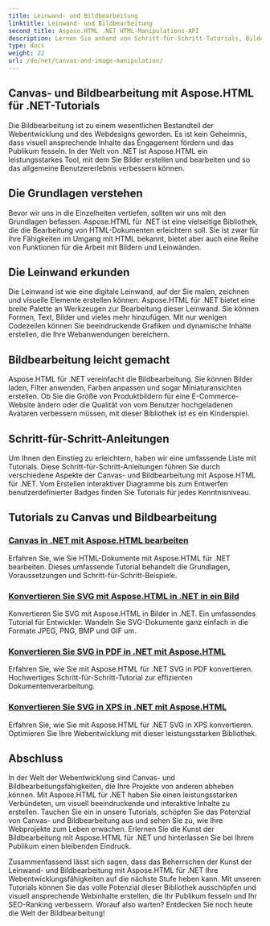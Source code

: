 ```yaml
---
title: Leinwand- und Bildbearbeitung
linktitle: Leinwand- und Bildbearbeitung
second_title: Aspose.HTML .NET HTML-Manipulations-API
description: Lernen Sie anhand von Schritt-für-Schritt-Tutorials, Bilder mit Aspose.HTML für .NET zu bearbeiten. Entdecken Sie die Leistungsfähigkeit von Canvas und Bildbearbeitung.
type: docs
weight: 22
url: /de/net/canvas-and-image-manipulation/
---
```


## Canvas- und Bildbearbeitung mit Aspose.HTML für .NET-Tutorials

Die Bildbearbeitung ist zu einem wesentlichen Bestandteil der Webentwicklung und des Webdesigns geworden. Es ist kein Geheimnis, dass visuell ansprechende Inhalte das Engagement fördern und das Publikum fesseln. In der Welt von .NET ist Aspose.HTML ein leistungsstarkes Tool, mit dem Sie Bilder erstellen und bearbeiten und so das allgemeine Benutzererlebnis verbessern können.

## Die Grundlagen verstehen

Bevor wir uns in die Einzelheiten vertiefen, sollten wir uns mit den Grundlagen befassen. Aspose.HTML für .NET ist eine vielseitige Bibliothek, die die Bearbeitung von HTML-Dokumenten erleichtern soll. Sie ist zwar für ihre Fähigkeiten im Umgang mit HTML bekannt, bietet aber auch eine Reihe von Funktionen für die Arbeit mit Bildern und Leinwänden.

## Die Leinwand erkunden

Die Leinwand ist wie eine digitale Leinwand, auf der Sie malen, zeichnen und visuelle Elemente erstellen können. Aspose.HTML für .NET bietet eine breite Palette an Werkzeugen zur Bearbeitung dieser Leinwand. Sie können Formen, Text, Bilder und vieles mehr hinzufügen. Mit nur wenigen Codezeilen können Sie beeindruckende Grafiken und dynamische Inhalte erstellen, die Ihre Webanwendungen bereichern.

## Bildbearbeitung leicht gemacht

Aspose.HTML für .NET vereinfacht die Bildbearbeitung. Sie können Bilder laden, Filter anwenden, Farben anpassen und sogar Miniaturansichten erstellen. Ob Sie die Größe von Produktbildern für eine E-Commerce-Website ändern oder die Qualität von vom Benutzer hochgeladenen Avataren verbessern müssen, mit dieser Bibliothek ist es ein Kinderspiel.

## Schritt-für-Schritt-Anleitungen

Um Ihnen den Einstieg zu erleichtern, haben wir eine umfassende Liste mit Tutorials. Diese Schritt-für-Schritt-Anleitungen führen Sie durch verschiedene Aspekte der Canvas- und Bildbearbeitung mit Aspose.HTML für .NET. Vom Erstellen interaktiver Diagramme bis zum Entwerfen benutzerdefinierter Badges finden Sie Tutorials für jedes Kenntnisniveau.

## Tutorials zu Canvas und Bildbearbeitung
### [Canvas in .NET mit Aspose.HTML bearbeiten](./manipulating-canvas/)
Erfahren Sie, wie Sie HTML-Dokumente mit Aspose.HTML für .NET bearbeiten. Dieses umfassende Tutorial behandelt die Grundlagen, Voraussetzungen und Schritt-für-Schritt-Beispiele.
### [Konvertieren Sie SVG mit Aspose.HTML in .NET in ein Bild](./convert-svg-to-image/)
Konvertieren Sie SVG mit Aspose.HTML in Bilder in .NET. Ein umfassendes Tutorial für Entwickler. Wandeln Sie SVG-Dokumente ganz einfach in die Formate JPEG, PNG, BMP und GIF um.
### [Konvertieren Sie SVG in PDF in .NET mit Aspose.HTML](./convert-svg-to-pdf/)
Erfahren Sie, wie Sie mit Aspose.HTML für .NET SVG in PDF konvertieren. Hochwertiges Schritt-für-Schritt-Tutorial zur effizienten Dokumentenverarbeitung.
### [Konvertieren Sie SVG in XPS in .NET mit Aspose.HTML](./convert-svg-to-xps/)
Erfahren Sie, wie Sie mit Aspose.HTML für .NET SVG in XPS konvertieren. Optimieren Sie Ihre Webentwicklung mit dieser leistungsstarken Bibliothek.

## Abschluss

In der Welt der Webentwicklung sind Canvas- und Bildbearbeitungsfähigkeiten, die Ihre Projekte von anderen abheben können. Mit Aspose.HTML für .NET haben Sie einen leistungsstarken Verbündeten, um visuell beeindruckende und interaktive Inhalte zu erstellen. Tauchen Sie ein in unsere Tutorials, schöpfen Sie das Potenzial von Canvas- und Bildbearbeitung aus und sehen Sie zu, wie Ihre Webprojekte zum Leben erwachen. Erlernen Sie die Kunst der Bildbearbeitung mit Aspose.HTML für .NET und hinterlassen Sie bei Ihrem Publikum einen bleibenden Eindruck.

Zusammenfassend lässt sich sagen, dass das Beherrschen der Kunst der Leinwand- und Bildbearbeitung mit Aspose.HTML für .NET Ihre Webentwicklungsfähigkeiten auf die nächste Stufe heben kann. Mit unseren Tutorials können Sie das volle Potenzial dieser Bibliothek ausschöpfen und visuell ansprechende Webinhalte erstellen, die Ihr Publikum fesseln und Ihr SEO-Ranking verbessern. Worauf also warten? Entdecken Sie noch heute die Welt der Bildbearbeitung!